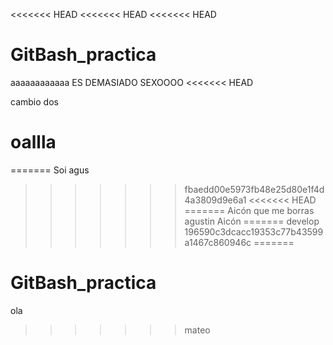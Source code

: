 <<<<<<< HEAD
<<<<<<< HEAD
<<<<<<< HEAD
# GitBash_practica

aaaaaaaaaaaa ES DEMASIADO SEXOOOO
<<<<<<< HEAD

cambio dos

oallla
=======
=======
Soi agus
>>>>>>> fbaedd00e5973fb48e25d80e1f4d4a3809d9e6a1
<<<<<<< HEAD
=======
Aicón que me borras agustin
>>>>>>> Aicón
=======
>>>>>>> develop
>>>>>>> 196590c3dcacc19353c77b43599a1467c860946c
=======

# GitBash_practica
ola
>>>>>>> mateo
